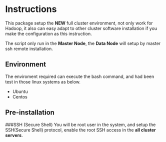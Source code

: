 # Instructions

This package setup the **NEW** full cluster environment, not only work for Hadoop, it also can easy adapt to other cluster software installation if you make the configuration as this instruction.

The script only run in the **Master Node**, the **Data Node** will setup by master ssh remote installation.

## Environment

The enviroment required can execute the bash command, and had been test in those linux systems as below.

* Ubuntu 
* Centos
 
 
## Pre-installation

###SSH (Secure Shell)
You will be root user in the system, and setup the SSH(Secure Shell) protocol, enable the root SSH access in the **all cluster servers**.
